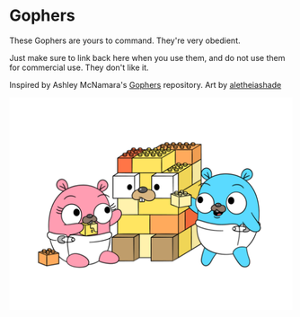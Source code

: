 # Gophers

These Gophers are yours to command. They're very obedient.

Just make sure to link back here when you use them, and do not use them for commercial use. They don't like it.

Inspired by Ashley McNamara's [Gophers](https://github.com/ashleymcnamara/gophers) repository. Art by [aletheiashade](https://www.instagram.com/aletheiashade/)

![preview](https://github.com/alon-abadi/gophers/blob/master/pair/babies.png)
